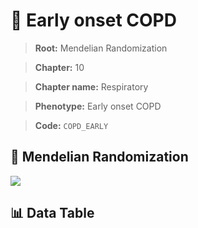 # 🧪 Early onset COPD

> **Root:** Mendelian Randomization

> **Chapter:** 10  

> **Chapter name:** Respiratory

> **Phenotype:** Early onset COPD  

> **Code:** `COPD_EARLY`

## 🧬 Mendelian Randomization  

<img src="/MR/Figures/Forward/COPD_EARLY.png"/>

## 📊 Data Table

<CsvTableMRF src="/MR/Data/Forward/COPD_EARLY.csv"/>
